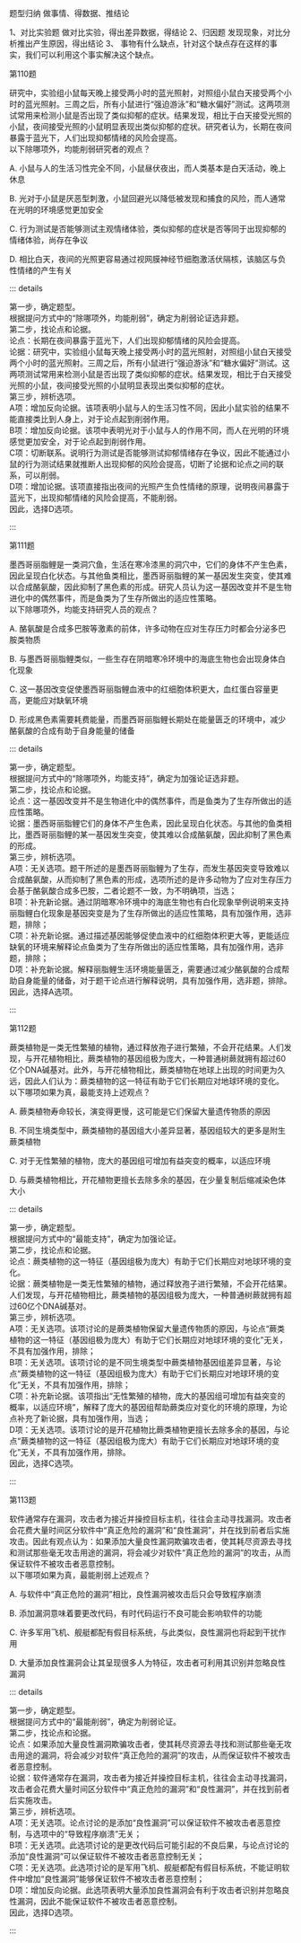 题型归纳
做事情、得数据、推结论

1、对比实验题
做对比实验，得出差异数据，得结论
2、归因题
发现现象，对比分析推出产生原因，得出结论
3、
事物有什么缺点，针对这个缺点存在这样的事实，我们可以利用这个事实解决这个缺点。

<p>第110题</p>
<p>研究中，实验组小鼠每天晚上接受两小时的蓝光照射，对照组小鼠白天接受两个小时的蓝光照射。三周之后，所有小鼠进行“强迫游泳”和“糖水偏好”测试。这两项测试常用来检测小鼠是否出现了类似抑郁的症状。结果发现，相比于白天接受光照的小鼠，夜间接受光照的小鼠明显表现出类似抑郁的症状。研究者认为，长期在夜间暴露于蓝光下，人们出现抑郁情绪的风险会提高。<br/>以下除哪项外，均能削弱研究者的观点？</p>
    
<p>A. 小鼠与人的生活习性完全不同，小鼠昼伏夜出，而人类基本是白天活动，晚上休息</p>
<p>B. 光对于小鼠是厌恶型刺激，小鼠回避光以降低被发现和捕食的风险，而人通常在光明的环境感觉更加安全</p>
<p>C. 行为测试是否能够测试主观情绪体验，类似抑郁的症状是否等同于出现抑郁的情绪体验，尚存在争议</p>
<p>D. 相比白天，夜间的光照更容易通过视网膜神经节细胞激活伏隔核，该脑区与负性情绪的产生有关</p>

::: details
<p>第一步，确定题型。<br/>根据提问方式中的“除哪项外，均能削弱”，确定为削弱论证选非题。<br/>第二步，找论点和论据。<br/>论点：长期在夜间暴露于蓝光下，人们出现抑郁情绪的风险会提高。<br/>论据：研究中，实验组小鼠每天晚上接受两小时的蓝光照射，对照组小鼠白天接受两个小时的蓝光照射。三周之后，所有小鼠进行“强迫游泳”和“糖水偏好”测试。这两项测试常用来检测小鼠是否出现了类似抑郁的症状。结果发现，相比于白天接受光照的小鼠，夜间接受光照的小鼠明显表现出类似抑郁的症状。<br/>第三步，辨析选项。<br/>A项：增加反向论据。该项表明小鼠与人的生活习性不同，因此小鼠实验的结果不能直接类比到人身上，对于论点起到削弱作用。<br/>B项：增加反向论据。该项中表明光对于小鼠与人的作用不同，而人在光明的环境感觉更加安全，对于论点起到削弱作用。<br/>C项：切断联系。说明行为测试是否能够测试抑郁情绪存在争议，因此不能通过小鼠的行为测试结果就推断人出现抑郁的风险会提高，切断了论据和论点之间的联系，可以削弱。<br/>D项：增加论据。该项直接指出夜间的光照产生负性情绪的原理，说明夜间暴露于蓝光下，出现抑郁情绪的风险会提高，不能削弱。<br/>因此，选择D选项。</p>
:::


<p>第111题</p>
<p>墨西哥丽脂鲤是一类洞穴鱼，生活在寒冷漆黑的洞穴中，它们的身体不产生色素，因此呈现白化状态。与其他鱼类相比，墨西哥丽脂鲤的某一基因发生突变，使其难以合成酪氨酸，因此抑制了黑色素的形成。研究人员认为这一基因改变并不是生物进化中的偶然事件，而是鱼类为了生存所做出的适应性策略。<br/>以下除哪项外，均能支持研究人员的观点？</p>
    
<p>A. 酪氨酸是合成多巴胺等激素的前体，许多动物在应对生存压力时都会分泌多巴胺类物质</p>
<p>B. 与墨西哥丽脂鲤类似，一些生存在阴暗寒冷环境中的海底生物也会出现身体白化现象</p>
<p>C. 这一基因改变促使墨西哥丽脂鲤血液中的红细胞体积更大，血红蛋白容量更高，更能应对缺氧环境</p>
<p>D. 形成黑色素需要耗费能量，而墨西哥丽脂鲤长期处在能量匮乏的环境中，减少酪氨酸的合成有助于自身能量的储备</p>

::: details
<p>第一步，确定题型。<br/>根据提问方式中的“除哪项外，均能支持”，确定为加强论证选非题。<br/>第二步，找论点和论据。<br/>论点：这一基因改变并不是生物进化中的偶然事件，而是鱼类为了生存所做出的适应性策略。<br/>论据：墨西哥丽脂鲤它们的身体不产生色素，因此呈现白化状态。与其他的鱼类相比，墨西哥丽脂鲤的某一基因发生突变，使其难以合成酪氨酸，因此抑制了黑色素的形成。<br/>第三步，辨析选项。<br/>A项：无关选项。题干所述的是墨西哥丽脂鲤为了生存，而发生基因突变导致难以合成酪氨酸，从而抑制了黑色素的形成，选项所述的是许多动物为了应对生存压力会基于酪氨酸合成多巴胺，二者论题不一致，为不明确项，当选；<br/>B项：补充新论据。通过阴暗寒冷环境中的海底生物也有白化现象举例说明来支持丽脂鲤白化现象是基因突变是为了生存所做出的适应性策略，具有加强作用，选非题，排除；<br/>C项：补充新论据。通过描述基因能够促使血液中的红细胞体积更大等，更能适应缺氧的环境来解释论点鱼类为了生存所做出的适应性策略，具有加强作用，选非题，排除；<br/>D项：补充新论据。解释丽脂鲤生活环境能量匮乏，需要通过减少酪氨酸的合成帮助自身能量的储备，对于题干论点进行解释说明，具有加强作用，选非题，排除。<br/>因此，选择A选项。</p>
:::

<p>第112题</p>
<p>蕨类植物是一类无性繁殖的植物，通过释放孢子进行繁殖，不会开花结果。人们发现，与开花植物相比，蕨类植物的基因组极为庞大，一种普通树蕨就拥有超过60亿个DNA碱基对。此外，与开花植物相比，蕨类植物在地球上出现的时间更为久远，因此人们认为：蕨类植物的这一特征有助于它们长期应对地球环境的变化。<br/>以下哪项如果为真，最能支持上述观点？</p>
    
<p>A. 蕨类植物寿命较长，演变得更慢，这可能是它们保留大量遗传物质的原因</p>
<p>B. 不同生境类型中，蕨类植物的基因组大小差异显著，基因组较大的更多是附生蕨类植物</p>
<p>C. 对于无性繁殖的植物，庞大的基因组可增加有益突变的概率，以适应环境</p>
<p>D. 与蕨类植物相比，开花植物更擅长去除多余的基因，在少量复制后缩减染色体大小</p>

::: details
<p>第一步，确定题型。<br/>根据提问方式中的“最能支持”，确定为加强论证。<br/>第二步，找论点和论据。<br/>论点：蕨类植物的这一特征（基因组极为庞大）有助于它们长期应对地球环境的变化。<br/>论据：蕨类植物是一类无性繁殖的植物，通过释放孢子进行繁殖，不会开花结果。人们发现，与开花植物相比，蕨类植物的基因组极为庞大，一种普通树蕨就拥有超过60亿个DNA碱基对。<br/>第三步，辨析选项。<br/>A项：无关选项。该项讨论的是蕨类植物保留大量遗传物质的原因，与论点“蕨类植物的这一特征（基因组极为庞大）有助于它们长期应对地球环境的变化”无关，不具有加强作用，排除；<br/>B项：无关选项。该项讨论的是不同生境类型中蕨类植物基因组差异显著，与论点“蕨类植物的这一特征（基因组极为庞大）有助于它们长期应对地球环境的变化”无关，不具有加强作用，排除；<br/>C项：补充新论据。该项指出“无性繁殖的植物，庞大的基因组可增加有益突变的概率，以适应环境”，解释了庞大的基因组帮助蕨类应对变化的环境的原理，为论点补充了新论据，具有加强作用，当选；<br/>D项：无关选项。该项讨论的是开花植物比蕨类植物更擅长去除多余的基因，与论点“蕨类植物的这一特征（基因组极为庞大）有助于它们长期应对地球环境的变化”无关，不具有加强作用，排除。<br/>因此，选择C选项。</p>
:::


<p>第113题</p>
<p>软件通常存在漏洞，攻击者为接近并操控目标主机，往往会主动寻找漏洞。攻击者会花费大量时间区分软件中“真正危险的漏洞”和“良性漏洞”，并在找到前者后实施攻击。因此有观点认为：如果添加大量良性漏洞欺骗攻击者，使其耗尽资源去寻找和测试那些毫无攻击用途的漏洞，将会减少对软件“真正危险的漏洞”的攻击，从而保证软件不被攻击者恶意控制。<br/>以下哪项如果为真，最能削弱上述观点？</p>
    
<p>A. 与软件中“真正危险的漏洞”相比，良性漏洞被攻击后只会导致程序崩溃</p>
<p>B. 添加漏洞意味着要更改代码，有时代码运行不良可能会影响软件的功能</p>
<p>C. 许多军用飞机、舰艇都配有假目标系统，与此类似，良性漏洞也将起到干扰作用</p>
<p>D. 大量添加良性漏洞会让其呈现很多人为特征，攻击者可利用其识别并忽略良性漏洞</p>

::: details
<p>第一步，确定题型。<br/>根据提问方式中的“最能削弱”，确定为削弱论证。<br/>第二步，找论点和论据。<br/>论点：如果添加大量良性漏洞欺骗攻击者，使其耗尽资源去寻找和测试那些毫无攻击用途的漏洞，将会减少对软件“真正危险的漏洞”的攻击，从而保证软件不被攻击者恶意控制。<br/>论据：软件通常存在漏洞，攻击者为接近并操控目标主机，往往会主动寻找漏洞，攻击者会花费大量时间区分软件中“真正危险的漏洞”和“良性漏洞”，并在找到前者后实施攻击。<br/>第三步，辨析选项。<br/>A项：无关选项。论点讨论的是添加“良性漏洞”可以保证软件不被攻击者恶意控制，与选项中的“导致程序崩溃”无关；<br/>B项：无关选项。此选项讨论的是更改代码后可能引起的不良后果，与论点讨论的添加“良性漏洞”可以保证软件不被攻击者恶意控制无关；<br/>C项：无关选项。此选项讨论的是军用飞机、舰艇都配有假目标系统，不能证明软件中增加“良性漏洞”能够保证软件不被攻击者恶意控制；<br/>D项：增加反向论据。此选项表明大量添加良性漏洞会有利于攻击者识别并忽略良性漏洞，因此不能保证软件不被攻击者恶意控制。<br/>因此，选择D选项。</p>
:::